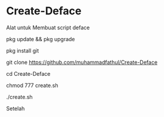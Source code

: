 # Create-Deface
Alat untuk Membuat script deface

pkg update && pkg upgrade

pkg install git

git clone https://github.com/muhammadfathul/Create-Deface

cd Create-Deface

chmod 777 create.sh

./create.sh


Setelah

